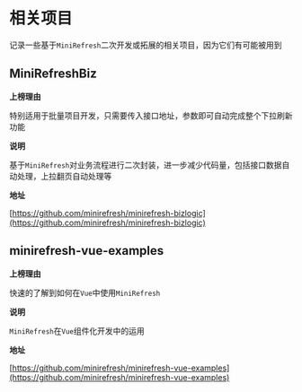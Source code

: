 # 相关项目

记录一些基于`MiniRefresh`二次开发或拓展的相关项目，因为它们有可能被用到

## MiniRefreshBiz

__上榜理由__

特别适用于批量项目开发，只需要传入接口地址，参数即可自动完成整个下拉刷新功能

__说明__

基于`MiniRefresh`对业务流程进行二次封装，进一步减少代码量，包括接口数据自动处理，上拉翻页自动处理等

__地址__

[https://github.com/minirefresh/minirefresh-bizlogic](https://github.com/minirefresh/minirefresh-bizlogic)

## minirefresh-vue-examples

__上榜理由__

快速的了解到如何在`Vue`中使用`MiniRefresh`

__说明__

`MiniRefresh`在`Vue`组件化开发中的运用

__地址__

[https://github.com/minirefresh/minirefresh-vue-examples](https://github.com/minirefresh/minirefresh-vue-examples)
